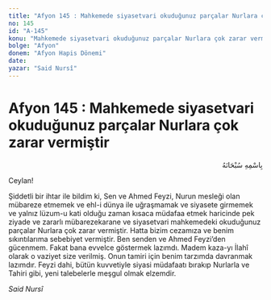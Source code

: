 ```yaml
---
title: "Afyon 145 : Mahkemede siyasetvari okuduğunuz parçalar Nurlara çok zarar vermiştir"
no: 145
id: "A-145"
konu: "Mahkemede siyasetvari okuduğunuz parçalar Nurlara çok zarar vermiştir"
bolge: "Afyon"
donem: "Afyon Hapis Dönemi"
date: 
yazar: "Said Nursî"
---
```


# Afyon 145 : Mahkemede siyasetvari okuduğunuz parçalar Nurlara çok zarar vermiştir

<p class="arabic" dir="rtl" title="Meal: “Her türlü noksan sıfatlardan yüce olan Allah’ın adıyla.”">بِاسْمِهِ سُبْحَانَهُ</p>

Ceylan!

Şiddetli bir ihtar ile bildim ki, Sen ve Ahmed Feyzi, Nurun mesleği olan mübareze etmemek ve ehl-i dünya ile uğraşmamak ve siyasete girmemek ve yalnız lüzum-u kati olduğu zaman kısaca müdafaa etmek haricinde pek ziyade ve zararlı mübarezekarane ve siyasetvari mahkemedeki okuduğunuz parçalar Nurlara çok zarar vermiştir. Hatta bizim cezamıza ve benim sıkıntılarıma sebebiyet vermiştir. Ben senden ve Ahmed Feyzi’den gücenmem. Fakat bana evvelce göstermek lazımdı. Madem kaza-yı İlahî olarak o vaziyet size verilmiş. Onun tamiri için benim tarzımda davranmak lazımdır. Feyzi dahi, bütün kuvvetiyle siyasi müdafaatı bırakıp Nurlarla ve Tahiri gibi, yeni talebelerle meşgul olmak elzemdir.

*Said Nursî*
